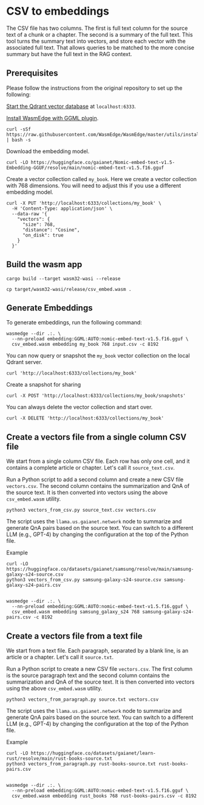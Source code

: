 # CSV to embeddings 

The CSV file has two columns. The first is full text column for the source text of a chunk or a chapter.
The second is a summary of the full text. This tool turns the summary text into vectors, and store
each vector with the associated full text. That allows queries to be matched to the more concise summary
but have the full text in the RAG context.

## Prerequisites

Please follow the instructions from the original repository to set up the following:

[Start the Qdrant vector database](https://qdrant.tech/documentation/quick-start/) at `localhost:6333`.

[Install WasmEdge with GGML plugin](https://wasmedge.org/docs/start/install).

```
curl -sSf https://raw.githubusercontent.com/WasmEdge/WasmEdge/master/utils/install_v2.sh | bash -s
```

Download the embedding model.

```
curl -LO https://huggingface.co/gaianet/Nomic-embed-text-v1.5-Embedding-GGUF/resolve/main/nomic-embed-text-v1.5.f16.gguf
```

Create a vector collection called `my_book`. Here we create a vector collection with 768 dimensions. You will need to adjust this if you use a different embedding model.

```
curl -X PUT 'http://localhost:6333/collections/my_book' \
  -H 'Content-Type: application/json' \
  --data-raw '{
    "vectors": {
      "size": 768,
      "distance": "Cosine",
      "on_disk": true
    }
  }'
```

## Build the wasm app

```
cargo build --target wasm32-wasi --release

cp target/wasm32-wasi/release/csv_embed.wasm .
```

## Generate Embeddings

To generate embeddings, run the following command:

```
wasmedge --dir .:. \
  --nn-preload embedding:GGML:AUTO:nomic-embed-text-v1.5.f16.gguf \
  csv_embed.wasm embedding my_book 768 input.csv -c 8192
```

You can now query or snapshot the `my_book` vector collection on the local Qdrant server.

```
curl 'http://localhost:6333/collections/my_book'
```

Create a snapshot for sharing

```
curl -X POST 'http://localhost:6333/collections/my_book/snapshots'
```

You can always delete the vector collection and start over.

```
curl -X DELETE 'http://localhost:6333/collections/my_book'
```

## Create a vectors file from a single column CSV file

We start from a single column CSV file. Each row has only one cell, and it contains a complete article or chapter. Let's call it `source_text.csv`.

Run a Python script to add a second column and create a new CSV file `vectors.csv`. The second column contains the summarization and QnA of the source text. It is then converted into vectors using the above `csv_embed.wasm` utility.

```
python3 vectors_from_csv.py source_text.csv vectors.csv
```

The script uses the `llama.us.gaianet.network` node to summarize and generate QnA pairs based on the source text. You can switch to a different LLM (e.g., GPT-4) by changing the configuration at the top of the Python file.

Example

```
curl -LO https://huggingface.co/datasets/gaianet/samsung/resolve/main/samsung-galaxy-s24-source.csv
python3 vectors_from_csv.py samsung-galaxy-s24-source.csv samsung-galaxy-s24-pairs.csv


wasmedge --dir .:. \
  --nn-preload embedding:GGML:AUTO:nomic-embed-text-v1.5.f16.gguf \
  csv_embed.wasm embedding samsung_galaxy_s24 768 samsung-galaxy-s24-pairs.csv -c 8192
```

## Create a vectors file from a text file

We start from a text file. Each paragraph, separated by a blank line, is an article or a chapter. Let's call it `source.txt`.

Run a Python script to create a new CSV file `vectors.csv`. The first column is the source paragraph text and the second column contains the summarization and QnA of the source text. It is then converted into vectors using the above `csv_embed.wasm` utility.

```
python3 vectors_from_paragraph.py source.txt vectors.csv
```

The script uses the `llama.us.gaianet.network` node to summarize and generate QnA pairs based on the source text. You can switch to a different LLM (e.g., GPT-4) by changing the configuration at the top of the Python file.

Example

```
curl -LO https://huggingface.co/datasets/gaianet/learn-rust/resolve/main/rust-books-source.txt
python3 vectors_from_paragraph.py rust-books-source.txt rust-books-pairs.csv


wasmedge --dir .:. \
  --nn-preload embedding:GGML:AUTO:nomic-embed-text-v1.5.f16.gguf \
  csv_embed.wasm embedding rust_books 768 rust-books-pairs.csv -c 8192
```


